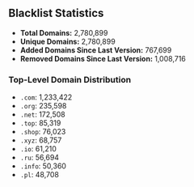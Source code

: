 ## Blacklist Statistics

- **Total Domains:** 2,780,899
- **Unique Domains:** 2,780,899
- **Added Domains Since Last Version:** 767,699
- **Removed Domains Since Last Version:** 1,008,716

### Top-Level Domain Distribution

-  `.com`: 1,233,422
-  `.org`: 235,598
-  `.net`: 172,508
-  `.top`: 85,319
-  `.shop`: 76,023
-  `.xyz`: 68,757
-  `.io`: 61,210
-  `.ru`: 56,694
-  `.info`: 50,360
-  `.pl`: 48,708
